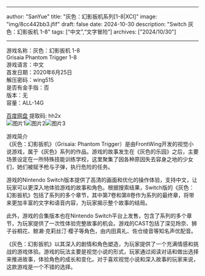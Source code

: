 
---
author: "SanYue"
title: "灰色：幻影扳机系列[1-8|XCI]"
image: "img/8cc442bb3.jfif"
draft: false
date: 2024-10-30
description: "Switch 灰色：幻影扳机 1-8"
tags: [“中文”,“文字冒险”]
archives: ["2024/10/30"]

---

游戏名称：灰色：幻影扳机 1-8   
Grisaia Phantom Trigger 1-8    
游戏语言：中文  
首发日期：2020年6月25日  
解压密码：wing515  
是否有金手指：否  
版本：无   
容量：ALL-14G

[百度网盘](https://pan.baidu.com/s/1wFsU1zmjY_Hr65_8cmJ13g) 提取码: hh2x  
![图片1](img/3d341a3d3d.jpg)![图片2](img/1c709d02b44.jpg)![图片3](img/41b23f23256ac.jpg)  

游戏简介  
《灰色：幻影扳机》（Grisaia: Phantom Trigger）是由FrontWing开发的视觉小说游戏，属于《灰色》系列的作品。游戏的故事发生在《灰色的乐园》之后，主要场景设定在一所特殊技能训练学校，这里聚集了因各种原因失去容身之地的少女们，她们被赋予枪与子弹，执行危险的任务。

游戏的Nintendo Switch版本提供了高清的画面和优化的操作体验，支持中文，让玩家可以更深入地体验游戏的故事和角色。根据搜索结果，Switch版的《灰色：幻影扳机》包括了系列的多个章节，其中第7卷和第8卷作为系列的最终章，将带来更加丰富的文字和语音内容，为玩家揭示整个故事的结局。

此外，游戏的合集版本也在Nintendo Switch平台上发售，包含了系列的多个章节，为玩家提供了一次性体验完整故事的机会。游戏的CAST包括了深见玲奈、狮子谷桐花、鲸濑·克莉丝汀·樱子等角色，由内田真礼、佐仓绫音等知名声优配音。

《灰色：幻影扳机》以其深入的剧情和角色塑造，为玩家提供了一个充满情感和挑战的游戏体验。游戏的玩法主要是视觉小说的形式，玩家通过阅读对话和做出选择来推进故事，体验角色的成长和变化。对于喜欢视觉小说和深入故事的玩家来说，这款游戏是一个不错的选择。
